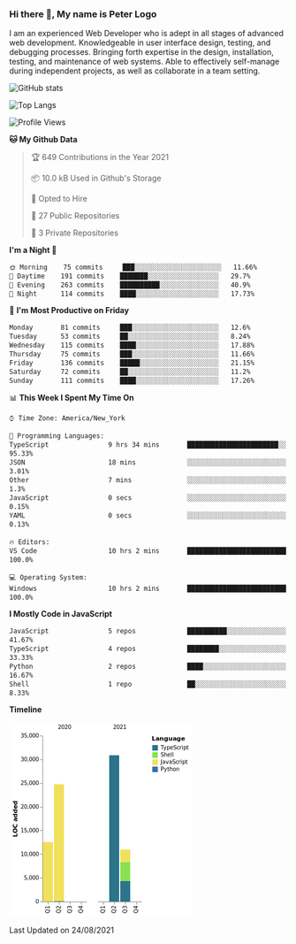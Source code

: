 ### Hi there 👋, My name is Peter Logo

I am an experienced Web Developer who is adept in all stages of advanced web development. Knowledgeable in user interface design, 
testing, and debugging processes. Bringing forth expertise in the design, installation, testing, and maintenance of web systems. 
Able to effectively self-manage during independent projects, as well as collaborate in a team setting.

![GitHub stats](https://github-readme-stats.vercel.app/api?username=peterlogo&show_icons=true&count_private=true&theme=dark)

![Top Langs](https://github-readme-stats.vercel.app/api/top-langs/?username=peterlogo&theme=dark&layout=compact&langs_count=8)

<!--START_SECTION:waka-->
![Profile Views](http://img.shields.io/badge/Profile%20Views-1-blue)

**🐱 My Github Data** 

> 🏆 649 Contributions in the Year 2021
 > 
> 📦 10.0 kB Used in Github's Storage 
 > 
> 💼 Opted to Hire
 > 
> 📜 27 Public Repositories 
 > 
> 🔑 3 Private Repositories  
 > 
**I'm a Night 🦉** 

```text
🌞 Morning    75 commits     ███░░░░░░░░░░░░░░░░░░░░░░   11.66% 
🌆 Daytime    191 commits    ███████░░░░░░░░░░░░░░░░░░   29.7% 
🌃 Evening    263 commits    ██████████░░░░░░░░░░░░░░░   40.9% 
🌙 Night      114 commits    ████░░░░░░░░░░░░░░░░░░░░░   17.73%

```
📅 **I'm Most Productive on Friday** 

```text
Monday       81 commits     ███░░░░░░░░░░░░░░░░░░░░░░   12.6% 
Tuesday      53 commits     ██░░░░░░░░░░░░░░░░░░░░░░░   8.24% 
Wednesday    115 commits    ████░░░░░░░░░░░░░░░░░░░░░   17.88% 
Thursday     75 commits     ███░░░░░░░░░░░░░░░░░░░░░░   11.66% 
Friday       136 commits    █████░░░░░░░░░░░░░░░░░░░░   21.15% 
Saturday     72 commits     ██░░░░░░░░░░░░░░░░░░░░░░░   11.2% 
Sunday       111 commits    ████░░░░░░░░░░░░░░░░░░░░░   17.26%

```


📊 **This Week I Spent My Time On** 

```text
⌚︎ Time Zone: America/New_York

💬 Programming Languages: 
TypeScript               9 hrs 34 mins       ███████████████████████░░   95.33% 
JSON                     18 mins             ░░░░░░░░░░░░░░░░░░░░░░░░░   3.01% 
Other                    7 mins              ░░░░░░░░░░░░░░░░░░░░░░░░░   1.3% 
JavaScript               0 secs              ░░░░░░░░░░░░░░░░░░░░░░░░░   0.15% 
YAML                     0 secs              ░░░░░░░░░░░░░░░░░░░░░░░░░   0.13%

🔥 Editors: 
VS Code                  10 hrs 2 mins       █████████████████████████   100.0%

💻 Operating System: 
Windows                  10 hrs 2 mins       █████████████████████████   100.0%

```

**I Mostly Code in JavaScript** 

```text
JavaScript               5 repos             ██████████░░░░░░░░░░░░░░░   41.67% 
TypeScript               4 repos             ████████░░░░░░░░░░░░░░░░░   33.33% 
Python                   2 repos             ████░░░░░░░░░░░░░░░░░░░░░   16.67% 
Shell                    1 repo              ██░░░░░░░░░░░░░░░░░░░░░░░   8.33%

```


**Timeline**

![Chart not found](https://raw.githubusercontent.com/peterlogo/peterlogo/main/charts/bar_graph.png) 


 Last Updated on 24/08/2021
<!--END_SECTION:waka-->



